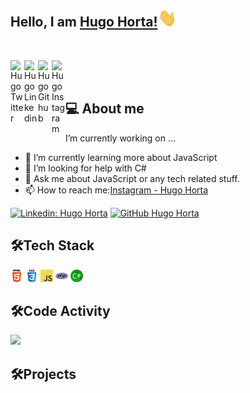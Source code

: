 ## Hello, I am [Hugo Horta!](http://aboutme.mywebcommunity.org/)<img src="https://raw.githubusercontent.com/ABSphreak/ABSphreak/master/gifs/Hi.gif" width="30px">


<p align="left"> <img src="https://komarev.com/ghpvc/?username=HugoHorta01&label=Views&color=blue&style=plastic" alt="" /> </p>

<a href="#">
  <img align="left" alt="Hugo Twitter" width="22px" src="https://cdn.jsdelivr.net/npm/simple-icons@v3/icons/twitter.svg" />
</a>
<a href="#">
  <img align="left" alt="Hugo Linkedin" width="22px" src="https://cdn.jsdelivr.net/npm/simple-icons@v3/icons/linkedin.svg" />
</a>
<a href="https://github.com/HugoHorta01">
  <img align="left" alt="Hugo Github" width="22px" src="https://cdn.jsdelivr.net/npm/simple-icons@v3/icons/github.svg" />
</a>
<a href="https://www.instagram.com/hugohorta1/">
  <img align="left" alt="Hugo Instagram" width="22px" src="https://cdn.jsdelivr.net/npm/simple-icons@v3/icons/instagram.svg" />
</a>

<br/>
<br/>

## 💻 About me
I’m currently working on ...
- 🌱 I’m currently learning more about JavaScript
- 🤔 I’m looking for help with C#
- 💬 Ask me about JavaScript or any tech related stuff.
- 📫 How to reach me:[Instagram - Hugo Horta](https://www.instagram.com/hugohorta1/)

[![Linkedin: Hugo Horta](https://img.shields.io/badge/-LinkedIn-blue)](#)
[![GitHub Hugo Horta](https://img.shields.io/github/followers/HugoHorta01?label=follow&style=social)](https://github.com/HugoHorta01)

## 🛠️Tech Stack

<code><img height="20" src="https://raw.githubusercontent.com/github/explore/80688e429a7d4ef2fca1e82350fe8e3517d3494d/topics/html/html.png"></code>
<code><img height="20" src="https://raw.githubusercontent.com/github/explore/80688e429a7d4ef2fca1e82350fe8e3517d3494d/topics/css/css.png"></code>
<code><img height="20" src="https://raw.githubusercontent.com/github/explore/80688e429a7d4ef2fca1e82350fe8e3517d3494d/topics/javascript/javascript.png"></code>
<code><img height="20" src="https://raw.githubusercontent.com/github/explore/80688e429a7d4ef2fca1e82350fe8e3517d3494d/topics/php/php.png"></code>
<code><img height="20" src="https://raw.githubusercontent.com/github/explore/80688e429a7d4ef2fca1e82350fe8e3517d3494d/topics/csharp/csharp.png"></code>

## 🛠️Code Activity

<p align="left">
  <a href="https://github.com/HugoHorta01">
    <a href="https://github.com/HugoHorta01"><img height="185px" src="https://github-readme-stats.vercel.app/api?username=HugoHorta01&show_icons=true&theme=dark&line_height=27"/>
    </a>
  </a>
</p>

## 🛠️Projects
